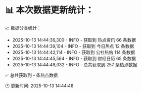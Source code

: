 📊 本次数据更新统计：
==========================

📈 数据分类统计：
- 2025-10-13 14:44:36,300 - INFO - 获取到 热点资讯 66 条数据
- 2025-10-13 14:44:39,104 - INFO - 获取到 今日热点 12 条数据
- 2025-10-13 14:44:42,114 - INFO - 获取到 公社热帖 114 条数据
- 2025-10-13 14:44:45,564 - INFO - 获取到 财经日历 65 条数据
- 2025-10-13 14:44:48,032 - INFO - 总共获取到 257 条热点数据

✅ 总共获取到 - 条热点数据

🕐 更新时间: 2025-10-13 14:44:48
